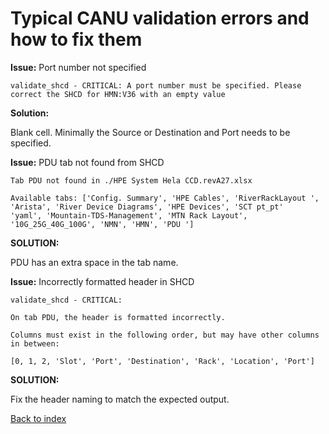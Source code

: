 # Typical CANU validation errors and how to fix them

**Issue:**  Port number not specified

	validate_shcd - CRITICAL: A port number must be specified. Please correct the SHCD for HMN:V36 with an empty value 

**Solution:** 	

Blank cell.  Minimally the Source or Destination and Port needs to be specified. 

**Issue:**  PDU tab not found from SHCD

	Tab PDU not found in ./HPE System Hela CCD.revA27.xlsx 

	Available tabs: ['Config. Summary', 'HPE Cables', 'RiverRackLayout ', 
	'Arista', 'River Device Diagrams', 'HPE Devices', 'SCT pt_pt'
	'yaml', 'Mountain-TDS-Management', 'MTN Rack Layout', 
	'10G_25G_40G_100G', 'NMN', 'HMN', 'PDU '] 

**SOLUTION:**  	

PDU has an extra space in the tab name. 

**Issue:**  Incorrectly formatted header in SHCD

	validate_shcd - CRITICAL:  
	
	On tab PDU, the header is formatted incorrectly. 
	
	Columns must exist in the following order, but may have other columns in between: 
	
	[0, 1, 2, 'Slot', 'Port', 'Destination', 'Rack', 'Location', 'Port'] 
	
**SOLUTION:** 

Fix the header naming to match the expected output. 

[Back to index](index.md)